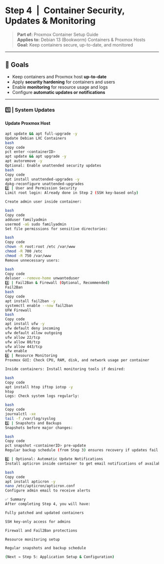 # Step 4 | Container Security, Updates & Monitoring
> **Part of:** Proxmox Container Setup Guide  
> **Applies to:** Debian 13 (Bookworm) Containers & Proxmox Hosts  
> **Goal:** Keep containers secure, up-to-date, and monitored

---

## 📘 Goals

- Keep containers and Proxmox host **up-to-date**  
- Apply **security hardening** for containers and users  
- Enable **monitoring** for resource usage and logs  
- Configure **automatic updates or notifications**

---

### 1️⃣ | System Updates

#### Update Proxmox Host
```bash
apt update && apt full-upgrade -y
Update Debian LXC Containers
bash
Copy code
pct enter <containerID>
apt update && apt upgrade -y
apt autoremove -y
Optional: Enable unattended security updates
bash
Copy code
apt install unattended-upgrades -y
dpkg-reconfigure unattended-upgrades
2️⃣ | User and Permission Security
Limit root login: Already done in Step 2 (SSH key-based only)

Create admin user inside container:

bash
Copy code
adduser familyadmin
usermod -aG sudo familyadmin
Set file permissions for sensitive directories:

bash
Copy code
chown -R root:root /etc /var/www
chmod -R 700 /etc
chmod -R 750 /var/www
Remove unnecessary users:

bash
Copy code
deluser --remove-home unwanteduser
3️⃣ | Fail2Ban & Firewall (Optional, Recommended)
Fail2Ban
bash
Copy code
apt install fail2ban -y
systemctl enable --now fail2ban
UFW Firewall
bash
Copy code
apt install ufw -y
ufw default deny incoming
ufw default allow outgoing
ufw allow 22/tcp
ufw allow 80/tcp
ufw allow 443/tcp
ufw enable
4️⃣ | Resource Monitoring
Proxmox GUI: Check CPU, RAM, disk, and network usage per container

Inside containers: Install monitoring tools if desired:

bash
Copy code
apt install htop iftop iotop -y
htop
Logs: Check system logs regularly:

bash
Copy code
journalctl -xe
tail -f /var/log/syslog
5️⃣ | Snapshots and Backups
Snapshots before major changes:

bash
Copy code
pct snapshot <containerID> pre-update
Regular backup schedule (from Step 3) ensures recovery if updates fail

6️⃣ | Optional: Automatic Update Notifications
Install apticron inside container to get email notifications of available updates:

bash
Copy code
apt install apticron -y
nano /etc/apticron/apticron.conf
Configure admin email to receive alerts

✅ Summary
After completing Step 4, you will have:

Fully patched and updated containers

SSH key-only access for admins

Firewall and Fail2Ban protections

Resource monitoring setup

Regular snapshots and backup schedule

(Next → Step 5: Application Setup & Configuration)
